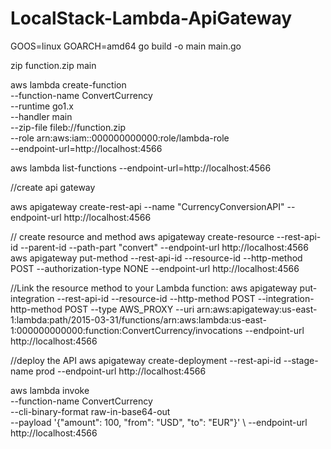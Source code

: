 # LocalStack-Lambda-ApiGateway

GOOS=linux GOARCH=amd64 go build -o main main.go

zip function.zip main

aws lambda create-function \
  --function-name ConvertCurrency \
  --runtime go1.x \
  --handler main \
  --zip-file fileb://function.zip \
  --role arn:aws:iam::000000000000:role/lambda-role \
  --endpoint-url=http://localhost:4566

  aws lambda list-functions --endpoint-url=http://localhost:4566


//create api gateway

aws apigateway create-rest-api --name "CurrencyConversionAPI" --endpoint-url http://localhost:4566

// create resource and method
aws apigateway create-resource --rest-api-id <api-id> --parent-id <parent-id> --path-part "convert" --endpoint-url http://localhost:4566
aws apigateway put-method --rest-api-id <api-id> --resource-id <resource-id> --http-method POST --authorization-type NONE --endpoint-url http://localhost:4566

//Link the resource method to your Lambda function:
aws apigateway put-integration --rest-api-id <api-id> --resource-id <resource-id> --http-method POST --integration-http-method POST --type AWS_PROXY --uri arn:aws:apigateway:us-east-1:lambda:path/2015-03-31/functions/arn:aws:lambda:us-east-1:000000000000:function:ConvertCurrency/invocations --endpoint-url http://localhost:4566

//deploy the API
aws apigateway create-deployment --rest-api-id <api-id> --stage-name prod --endpoint-url http://localhost:4566

aws lambda invoke \
  --function-name ConvertCurrency \
  --cli-binary-format raw-in-base64-out \
  --payload '{"amount": 100, "from": "USD", "to": "EUR"}' \ 
  --endpoint-url http://localhost:4566
